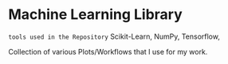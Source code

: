 # Machine Learning Library
  `tools used in the Repository`
   Scikit-Learn, 
   NumPy, 
   Tensorflow,

   Collection of various Plots/Workflows that I use for my work. 